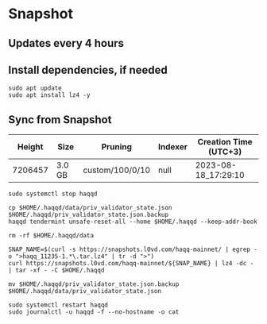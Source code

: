 # Snapshot

## Updates every 4 hours

## Install dependencies, if needed
```
sudo apt update
sudo apt install lz4 -y
```

## Sync from Snapshot  
| Height  | Size | Pruning | Indexer | Creation Time (UTC+3) |
| --------- | --------- | --------- | --------- | --------- |
| 7206457  | 3.0 GB  | custom/100/0/10 | null | 2023-08-18_17:29:10 |

```
sudo systemctl stop haqqd

cp $HOME/.haqqd/data/priv_validator_state.json $HOME/.haqqd/priv_validator_state.json.backup
haqqd tendermint unsafe-reset-all --home $HOME/.haqqd --keep-addr-book

rm -rf $HOME/.haqqd/data 

SNAP_NAME=$(curl -s https://snapshots.l0vd.com/haqq-mainnet/ | egrep -o ">haqq_11235-1.*\.tar.lz4" | tr -d ">")
curl https://snapshots.l0vd.com/haqq-mainnet/${SNAP_NAME} | lz4 -dc - | tar -xf - -C $HOME/.haqqd

mv $HOME/.haqqd/priv_validator_state.json.backup $HOME/.haqqd/data/priv_validator_state.json

sudo systemctl restart haqqd
sudo journalctl -u haqqd -f --no-hostname -o cat